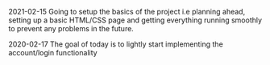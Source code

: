 2021-02-15
Going to setup the basics of the project i.e planning ahead, setting up a basic HTML/CSS page and getting everything running smoothly to prevent any problems in the future.

2020-02-17
The goal of today is to lightly start implementing the account/login functionality
